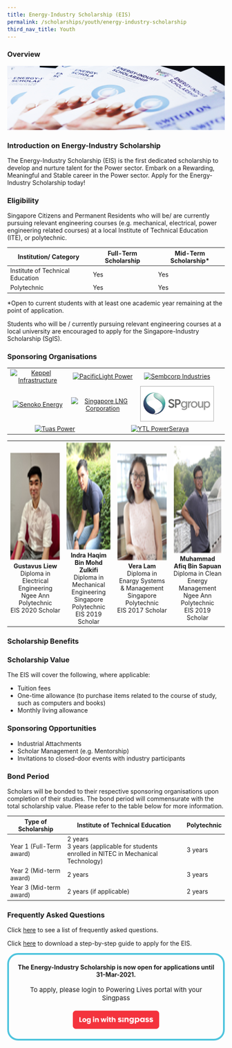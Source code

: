 ```yaml
---
title: Energy-Industry Scholarship (EIS)
permalink: /scholarships/youth/energy-industry-scholarship
third_nav_title: Youth
---
```

### Overview

![Energy Industry Scholarship](/images/EIS_sub.jpg)

### Introduction on Energy-Industry Scholarship

The Energy-Industry Scholarship (EIS) is the first dedicated scholarship to develop and nurture talent for the Power sector. Embark on a Rewarding, Meaningful and Stable career in the Power sector. Apply for the Energy-Industry Scholarship today!

### Eligibility
Singapore Citizens and Permanent Residents who will be/ are currently pursuing relevant engineering courses (e.g. mechanical, electrical, power engineering related courses) at a local Institute of Technical Education (ITE), or polytechnic.

|Institution/ Category|Full-Term Scholarship|Mid-Term Scholarship*|
----------------------|---------------------|---------------------|
Institute of Technical Education|Yes|Yes|
Polytechnic|Yes|Yes|
*Open to current students with at least one academic year remaining at the point of application.

Students who will be / currently pursuing relevant engineering courses at a local university are encouraged to apply for the Singapore-Industry Scholarship (SgIS). 

### Sponsoring Organisations
<table class="no-border">
    <tbody>
        <tr>
            <td style="text-align: center;">
                <a href="http://www.kepinfra.com/"><img alt="Keppel Infrastructure" src="/images/partners/keppel_infrastructure.jpg" style="max-width: 100%;"></a>
             </td>
             <td colspan="2" style="text-align: center;">
                <a href="https://www.pacificlight.com.sg/"><img alt="PacificLight Power" src="/images/partners/pacific_light.jpg" style="max-width: 100%;"></a>
             </td>
             <td style="text-align: center;">
                <a href="https://www.sembcorp.com/"><img alt="Sembcorp Industries" src="/images/partners/sembcorp.jpg" style="max-width: 100%;"></a>
             </td>
        </tr>
        <tr>
            <td style="text-align: center;">
                <a href="https://www.senokoenergy.com/"><img alt="Senoko Energy" src="/images/partners/senoko_new.jpg" style="max-width: 100%;"></a>
             </td>
             <td colspan="2" style="text-align: center;">
                <a href="https://www.slng.com.sg/"><img alt="Singapore LNG Corporation" src="/images/partners/singapore_lng_corporation.jpg" style="max-width: 100%;"></a>
             </td>             
             <td style="text-align: center;">
                <a href="https://www.spgroup.com.sg/"><img alt="Singapore Power" src="/images/partners/sp_group.png" style="max-width: 100%;"></a>
             </td>
        </tr>
        <tr>
            <td colspan="2" style="text-align: center;">
                <a href="https://www.tuaspower.com.sg/"><img alt="Tuas Power" src="/images/partners/tuas_power.jpg" style="max-width: 100%;"></a>
            </td>
            <td colspan="2" style="text-align: center;">
                <a href="https://www.ytlpowerseraya.com/"><img alt="YTL PowerSeraya" src="/images/partners/ytl_power_seraya.jpg" style="max-width: 100%;"></a>
            </td>
            <td>&nbsp;</td>
        </tr>
    </tbody>
</table>

[//]: # (showcase stories of scholars)

<table>
    <tr>
        <td style="text-align: center;">
            <img alt="Photograph" src="/images/scholarships/profile_photo_gl.png"  style="height: 250px;"/>
            <br/>
            <strong>Gustavus Liew</strong>
            <span style="text-decoration: italic;">
                Diploma in Electrical Engineering
            </span>
            <br/>
            <span style="text-decoration: italic; text-color: gray;">
                Ngee Ann Polytechnic
            </span>
            <br/>
            <span style="text-decoration: italic; text-color: gray;">
                EIS 2020 Scholar
            </span>
        </td>
        <td style="text-align: center;">
            <img alt="Photograph" src="/images/scholarships/profile_photo_ihbmz.png" style="height: 250px;"/>
            <br/>
            <strong>Indra Haqim Bin Mohd Zulkifi</strong>
            <br/>
            <span style="text-decoration: italic;">
                Diploma in Mechanical Engineering
            </span>
            <br/>
            <span style="text-decoration: italic; text-color: gray;">
                Singapore Polytechnic
            </span>
            <br/>
            <span style="text-decoration: italic; text-color: gray;">
                EIS 2019 Scholar
            </span>
        </td>
        <td style="text-align: center;">
            <img alt="Photograph" src="/images/scholarships/profile_photo_vl.png" style="height: 250px;"/>
            <br/>
            <strong>Vera Lam</strong>
            <br/>
            <span style="text-decoration: italic;">
                Diploma in Enargy Systems & Management
            </span>
            <br/>
            <span style="text-decoration: italic; text-color: gray;">
                Singapore Polytechnic
            </span>
            <br/>
            <span style="text-decoration: italic; text-color: gray;">
                EIS 2017 Scholar
            </span>
        </td>
        <td style="text-align: center;">
            <img alt="Photograph" src="/images/scholarships/profile_photo_mabs.png" style="height: 250px;"/>
            <br/>
            <strong>Muhammad Afiq Bin Sapuan</strong>
            <br/>
            <span style="text-decoration: italic;">
                Diploma in Clean Energy Management
            </span>
            <br/>
            <span style="text-decoration: italic; text-color: gray;">
                Ngee Ann Polytechnic
            </span>
            <br/>
            <span style="text-decoration: italic; text-color: gray;">
                EIS 2019 Scholar
            </span>
        </td>
    </tr>
</table>

### Scholarship Benefits

### Scholarship Value
The EIS will cover the following, where applicable:
* Tuition fees
* One-time allowance (to purchase items related to the course of study, such as computers and books)
* Monthly living allowance

### Sponsoring Opportunities
* Industrial Attachments
* Scholar Management (e.g. Mentorship)
* Invitations to closed-door events with industry participants

### Bond Period
Scholars will be bonded to their respective sponsoring organisations upon completion of their studies. The bond period will commensurate with the total scholarship value. Please refer to the table below for more information.

|Type of Scholarship|Institute of Technical Education|Polytechnic|
|-------------------|--------------------------------|-----------|
|Year 1 (Full-Term award)|2 years <br/>3 years (applicable for students enrolled in NITEC in Mechanical Technology)|3 years|
|Year 2 (Mid-term award)|2 years|3 years|
|Year 3 (Mid-term award)|2 years (if applicable)|2 years|

### Frequently Asked Questions
Click <a href="/files/EIS_FAQs_2019%20(28%20Jan%202019).pdf" target="_blank">here</a> to see a list of frequently asked questions.

Click <a href="/files/EIS_ScholarshipApplicationGuide_2017.pdf" target="_blank">here</a> to download a step-by-step guide to apply for the EIS.

<div style="margin:auto; border: 4px solid; border-radius: 25px; padding: 20px 20px; border-color:#4EC4DD ">
    <div class="labelmessage" style="text-align:center;">
        <strong>
            The Energy-Industry Scholarship is now open for applications until 31-Mar-2021.
        </strong>
        <br>
        <br>
    </div>
    <div id="dnn_ctr1731_Scholarships_pnlInCycle" style="text-align:center;" >
        <span id="dnn_ctr1731_Scholarships_lblNotLoggedIn" style="text-align:center; font-size: 15px;">
            To apply, please login to Powering Lives portal with your Singpass
        </span>
        <br/>
        <a id="HyperLinkLoginSingPass" href="https://saml.singpass.gov.sg/FIM/sps/SingpassIDPFed/saml20/logininitial?RequestBinding=HTTPArtifact&amp;ResponseBinding=HTTPArtifact&amp;PartnerId=https://www.poweringlives.gov.sg/SPLogin&amp;Target=https://www.poweringlives.gov.sg/SPLogin/default.aspx?o=lcp&amp;NameIdFormat=Email&amp;esrvcID=EMA-MP-SP">
            <img alt="Log in with Singpass" id="ImageSingPass" src="/images/log_in_with_singpass.svg" style="width: 200px; margin-top: 20px;"/>
        </a>
    </div>
</div>
